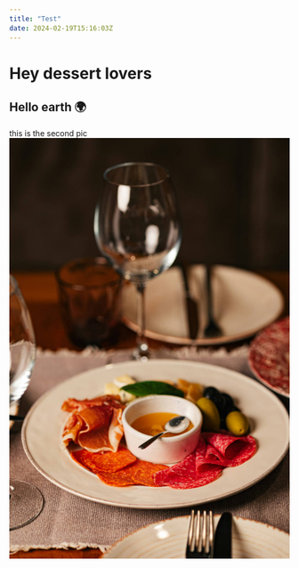 ```yaml
---
title: "Test"
date: 2024-02-19T15:16:03Z
---
```


# Hey dessert lovers

## Hello earth 🌍

this is the second pic 
![hey](/static/food.jpg)